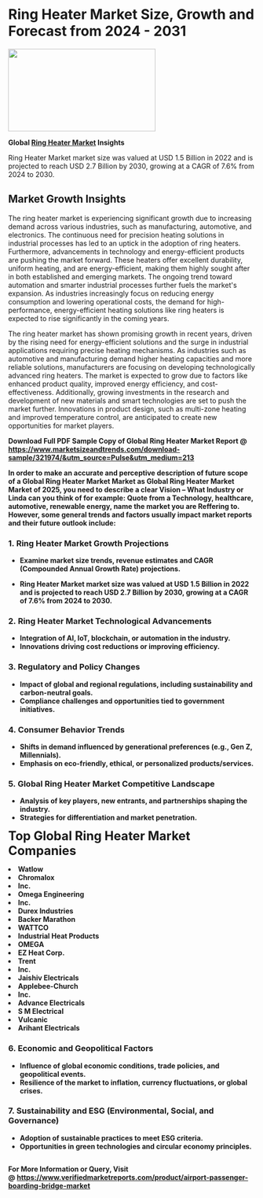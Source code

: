 <H1>Ring Heater Market Size, Growth and Forecast from 2024 - 2031</H1><img class="aligncenter size-medium wp-image-584254" src="https://thirdeyenews.in/wp-content/uploads/2024/09/Global-Market-Research-300x168.jpeg" alt="" width="300" height="168" /><p><strong>Global&nbsp;<a href="https://www.marketsizeandtrends.com/download-sample/321974/&amp;utm_source=Pulse&amp;utm_medium=213">Ring Heater Market</a> Insights</strong></p><p>Ring Heater Market market size was valued at USD 1.5 Billion in 2022 and is projected to reach USD 2.7 Billion by 2030, growing at a CAGR of 7.6% from 2024 to 2030.</p><p><h2>Market Growth Insights</h2> <p>The ring heater market is experiencing significant growth due to increasing demand across various industries, such as manufacturing, automotive, and electronics. The continuous need for precision heating solutions in industrial processes has led to an uptick in the adoption of ring heaters. Furthermore, advancements in technology and energy-efficient products are pushing the market forward. These heaters offer excellent durability, uniform heating, and are energy-efficient, making them highly sought after in both established and emerging markets. The ongoing trend toward automation and smarter industrial processes further fuels the market's expansion. As industries increasingly focus on reducing energy consumption and lowering operational costs, the demand for high-performance, energy-efficient heating solutions like ring heaters is expected to rise significantly in the coming years.</p> <p><strong></strong></p> <p>The ring heater market has shown promising growth in recent years, driven by the rising need for energy-efficient solutions and the surge in industrial applications requiring precise heating mechanisms. As industries such as automotive and manufacturing demand higher heating capacities and more reliable solutions, manufacturers are focusing on developing technologically advanced ring heaters. The market is expected to grow due to factors like enhanced product quality, improved energy efficiency, and cost-effectiveness. Additionally, growing investments in the research and development of new materials and smart technologies are set to push the market further. Innovations in product design, such as multi-zone heating and improved temperature control, are anticipated to create new opportunities for market players. <p><strong></p><p><span class=""><strong>Download Full PDF Sample Copy of Global Ring Heater Market Report</strong> @ <a href="https://www.marketsizeandtrends.com/download-sample/321974/&amp;utm_source=Pulse&amp;utm_medium=213" target="_blank">https://www.marketsizeandtrends.com/download-sample/321974/&amp;utm_source=Pulse&amp;utm_medium=213</a></span></p><p>In order to make an accurate and perceptive description of future scope of a Global&nbsp;Ring Heater Market Market as Global&nbsp;Ring Heater Market Market of 2025, you need to describe a clear Vision &ndash; What Industry or Linda can you think of for example: Quote from a Technology, healthcare, automotive, renewable energy, name the market you are Reffering to. However, some general trends and factors usually impact market reports and their future outlook include:</p><h3>1.&nbsp;<strong>Ring Heater Market Growth Projections</strong></h3><ul><li>Examine market size trends, revenue estimates and CAGR (Compounded Annual Growth Rate) projections.</li><li><p>Ring Heater Market market size was valued at USD 1.5 Billion in 2022 and is projected to reach USD 2.7 Billion by 2030, growing at a CAGR of 7.6% from 2024 to 2030.</p></li></ul><h3>2.&nbsp;<strong>Ring Heater Market Technological Advancements</strong></h3><ul><li>Integration of AI, IoT, blockchain, or automation in the industry.</li><li>Innovations driving cost reductions or improving efficiency.</li></ul><h3>3.&nbsp;<strong>Regulatory and Policy Changes</strong></h3><ul><li>Impact of global and regional regulations, including sustainability and carbon-neutral goals.</li><li>Compliance challenges and opportunities tied to government initiatives.</li></ul><h3>4.&nbsp;<strong>Consumer Behavior Trends</strong></h3><ul><li>Shifts in demand influenced by generational preferences (e.g., Gen Z, Millennials).</li><li>Emphasis on eco-friendly, ethical, or personalized products/services.</li></ul><h3>5.&nbsp;<strong>Global Ring Heater Market Competitive Landscape</strong></h3><ul><li>Analysis of key players, new entrants, and partnerships shaping the industry.</li><li>Strategies for differentiation and market penetration.</li></ul><p data-pm-slice="1 1 []"><span style="color: inherit; font-family: inherit; font-size: 25px;">Top Global Ring Heater Market Companies</span></p><div class="" data-test-id=""><p><li>Watlow</li><li> Chromalox</li><li> Inc.</li><li> Omega Engineering</li><li> Inc.</li><li> Durex Industries</li><li> Backer Marathon</li><li> WATTCO</li><li> Industrial Heat Products</li><li> OMEGA</li><li> EZ Heat Corp.</li><li> Trent</li><li> Inc.</li><li> Jaishiv Electricals</li><li> Applebee-Church</li><li> Inc.</li><li> Advance Electricals</li><li> S M Electrical</li><li> Vulcanic</li><li> Arihant Electricals</li></p></div><h3>6.&nbsp;<strong>Economic and Geopolitical Factors</strong></h3><ul><li>Influence of global economic conditions, trade policies, and geopolitical events.</li><li>Resilience of the market to inflation, currency fluctuations, or global crises.</li></ul><h3>7.&nbsp;<strong>Sustainability and ESG (Environmental, Social, and Governance)</strong></h3><ul><li>Adoption of sustainable practices to meet ESG criteria.</li><li>Opportunities in green technologies and circular economy principles.</li></ul><h2><strong style="font-size: 14px;">For More Information or Query, Visit @&nbsp;</strong><a style="background-color: #ffffff; font-size: 14px;" href="https://www.marketsizeandtrends.com/report/ring-heater-market/" target="_blank">https://www.verifiedmarketreports.com/product/airport-passenger-boarding-bridge-market</a></h2>
